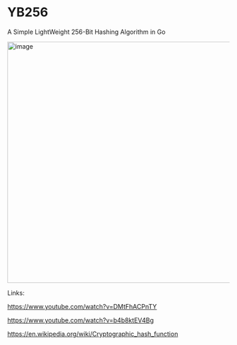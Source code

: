 # YB256
A Simple LightWeight 256-Bit Hashing Algorithm in Go

<img width="547" alt="image" src="https://github.com/YABOIpy/YB256/assets/110062350/26f30c19-a31a-46ea-9621-02481972c0cf">

Links:

https://www.youtube.com/watch?v=DMtFhACPnTY

https://www.youtube.com/watch?v=b4b8ktEV4Bg

https://en.wikipedia.org/wiki/Cryptographic_hash_function
